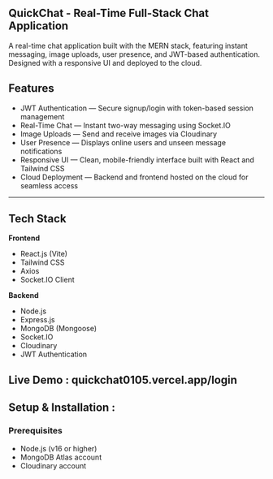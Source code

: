 ## QuickChat - Real-Time Full-Stack Chat Application

A real-time chat application built with the MERN stack, featuring instant messaging, image uploads, user presence, and JWT-based authentication. Designed with a responsive UI and deployed to the cloud.


## Features

- JWT Authentication — Secure signup/login with token-based session management
- Real-Time Chat — Instant two-way messaging using Socket.IO
- Image Uploads — Send and receive images via Cloudinary
- User Presence — Displays online users and unseen message notifications
- Responsive UI — Clean, mobile-friendly interface built with React and Tailwind CSS
- Cloud Deployment — Backend and frontend hosted on the cloud for seamless access

---

## Tech Stack

**Frontend**
- React.js (Vite)
- Tailwind CSS
- Axios
- Socket.IO Client

**Backend**
- Node.js
- Express.js
- MongoDB (Mongoose)
- Socket.IO
- Cloudinary
- JWT Authentication

## Live Demo : quickchat0105.vercel.app/login 

## Setup & Installation : 

### Prerequisites

- Node.js (v16 or higher)
- MongoDB Atlas account
- Cloudinary account

